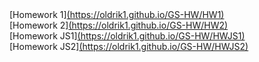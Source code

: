 <div>[Homework 1]<a href="https://oldrik1.github.io/GS-HW/HW1">(https://oldrik1.github.io/GS-HW/HW1)</a></div>
<div>[Homework 2]<a href ="https://oldrik1.github.io/GS-HW/HW2">(https://oldrik1.github.io/GS-HW/HW2)</a></div>
<div>[Homework JS1]<a href ="https://oldrik1.github.io/GS-HW/HWJS1">(https://oldrik1.github.io/GS-HW/HWJS1)</a></div>
<div>[Homework JS2]<a href = "https://oldrik1.github.io/GS-HW/HWJS2">(https://oldrik1.github.io/GS-HW/HWJS2)</a></div>


